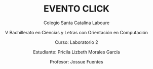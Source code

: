 <H1><center>EVENTO CLICK</center></H1>

<p><center>Colegio Santa Catalina Laboure</center></p>
<p><center>V Bachillerato en Ciencias y Letras con Orientación en Computación</center></p>
<p><center>Curso: Laboratorio 2</center></p>
<p><center>Estudiante: Pricila Lizbeth Morales García</center></p>
<p><center>Profesor: Jossue Fuentes</center></p>

